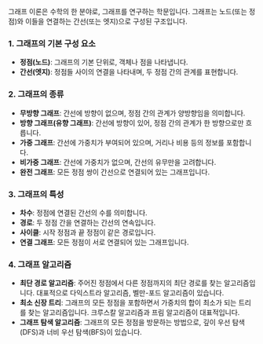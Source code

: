 그래프 이론은 수학의 한 분야로, 그래프를 연구하는 학문입니다. 그래프는 노드(또는 정점)와 이들을 연결하는 간선(또는 엣지)으로 구성된 구조입니다.

### 1. **그래프의 기본 구성 요소**

- **정점(노드)**: 그래프의 기본 단위로, 객체나 점을 나타냅니다.
- **간선(엣지)**: 정점들 사이의 연결을 나타내며, 두 정점 간의 관계를 표현합니다.

### 2. **그래프의 종류**

- **무방향 그래프**: 간선에 방향이 없으며, 정점 간의 관계가 양방향임을 의미합니다.
- **방향 그래프(유향 그래프)**: 간선에 방향이 있어, 정점 간의 관계가 한 방향으로만 흐릅니다.
- **가중 그래프**: 간선에 가중치가 부여되어 있으며, 거리나 비용 등의 정보를 포함합니다.
- **비가중 그래프**: 간선에 가중치가 없으며, 간선의 유무만을 고려합니다.
- **완전 그래프**: 모든 정점 쌍이 간선으로 연결되어 있는 그래프입니다.

### 3. **그래프의 특성**

- **차수**: 정점에 연결된 간선의 수를 의미합니다.
- **경로**: 두 정점 간을 연결하는 간선의 연속입니다.
- **사이클**: 시작 정점과 끝 정점이 같은 경로입니다.
- **연결 그래프**: 모든 정점이 서로 연결되어 있는 그래프입니다.

### 4. **그래프 알고리즘**

- **최단 경로 알고리즘**: 주어진 정점에서 다른 정점까지의 최단 경로를 찾는 알고리즘입니다. 대표적으로 다익스트라 알고리즘, 벨만-포드 알고리즘이 있습니다.
- **최소 신장 트리**: 그래프의 모든 정점을 포함하면서 가중치의 합이 최소가 되는 트리를 찾는 알고리즘입니다. 크루스칼 알고리즘과 프림 알고리즘이 대표적입니다.
- **그래프 탐색 알고리즘**: 그래프의 모든 정점을 방문하는 방법으로, 깊이 우선 탐색(DFS)과 너비 우선 탐색(BFS)이 있습니다.